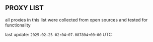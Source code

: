 ## PROXY LIST

all proxies in this list were collected from open sources and tested for functionality

last update: `2025-02-25 02:04:07.087804+00:00` UTC
